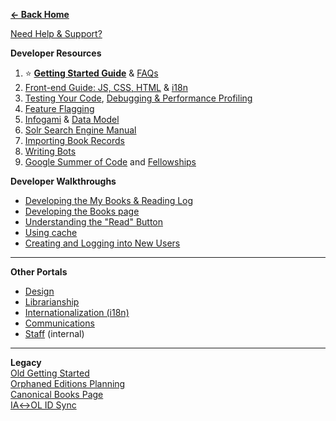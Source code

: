**[← Back Home](Home)**  

[Need Help & Support?](https://gitter.im/theopenlibrary/Lobby)  

**Developer Resources**  
1. ⭐ **[Getting Started Guide](https://github.com/internetarchive/openlibrary/blob/master/CONTRIBUTING.md)** & [FAQs](https://github.com/internetarchive/openlibrary/wiki/FAQs:-Frequently-Asked-Questions)
2. [Front-end Guide: JS, CSS, HTML](Frontend-Guide) & [i18n](https://github.com/internetarchive/openlibrary/wiki/Internationalization-Contributor's-Guide-(i18n))  
3. [Testing Your Code](Testing), [Debugging & Performance Profiling](Debugging-and-Performance-Profiling)  
4. [Feature Flagging](Feature-Flagging)  
5. [Infogami](https://openlibrary.org/dev/docs/infogami) & [Data Model](https://github.com/internetarchive/openlibrary/wiki/Understanding-The-Data-Model)  
6. [Solr Search Engine Manual](Solr)  
7. [Importing Book Records](Developer's-Guide-to-Data-Importing)  
8. [Writing Bots](Writing-Bots) 
9. [Google Summer of Code](Google-Summer-of-Code) and [Fellowships](Fellowships)  

**Developer Walkthroughs**  
* [Developing the My Books & Reading Log](Developing-The-Reading-Log)  
* [Developing the Books page](https://archive.org/details/openlibrary-tour-2020/book-page-developers-guide.mp4)  
* [Understanding the "Read" Button](https://archive.org/details/openlibrary-tour-2020/openlibrary-availability-button-technical-walkthrough.mp4)  
* [Using cache](https://github.com/internetarchive/openlibrary/wiki/Using-Cache)
* [Creating and Logging into New Users](https://github.com/internetarchive/openlibrary/wiki/Creating-and-Logging-in-as-a-new-user-on-your-local-client.)
---

**Other Portals**
* [Design](https://docs.google.com/document/d/1KLy6XRvwHaXrvHlZ-Ol_kFoIdn9eRMGuWeSYvWox1Qw/edit#heading=h.b20z3avugr8c)  
* [Librarianship](https://openlibrary.org/librarians)
* [Internationalization (i18n)](https://github.com/internetarchive/openlibrary/wiki/Internationalization-Contributor's-Guide-(i18n))
* [Communications](https://docs.google.com/document/d/14FS1A0fbgwRWHTl7_AbVixZiUVc2ctN1wUgW6Mwt5jw/edit#heading=h.d4bcs4fzim9e)   
* [Staff](https://github.com/internetarchive/olsystem/wiki) (internal)  

---

**Legacy**  
[Old Getting Started](Getting-Started)  
[Orphaned Editions Planning](Orphaned-Editions-Planning)  
[Canonical Books Page](Canonical-Books-Page)  
[IA↔OL ID Sync](archive.org-↔-Open-Library-synchronisation)  